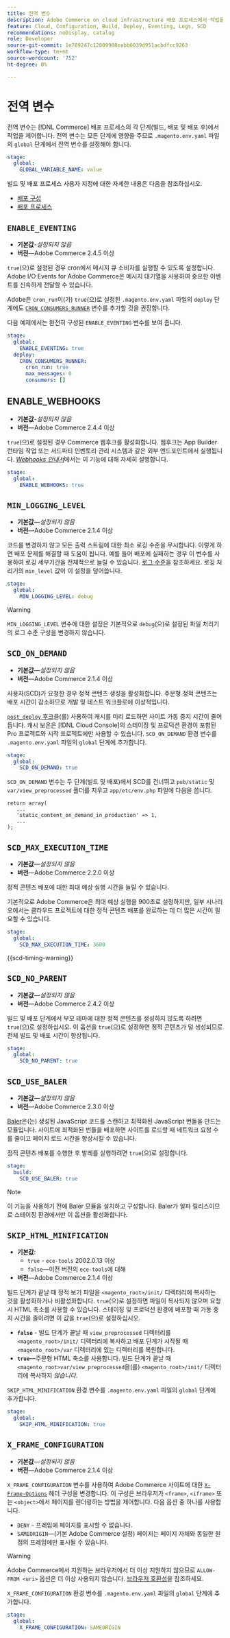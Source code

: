 ```yaml
---
title: 전역 변수
description: Adobe Commerce on cloud infrastructure 배포 프로세스에서 작업을 제어하는 환경 변수 목록을 참조하십시오.
feature: Cloud, Configuration, Build, Deploy, Eventing, Logs, SCD
recommendations: noDisplay, catalog
role: Developer
source-git-commit: 1e789247c12009908eabb6039d951acbdfcc9263
workflow-type: tm+mt
source-wordcount: '752'
ht-degree: 0%

---
```


# 전역 변수

전역 변수는 [!DNL Commerce] 배포 프로세스의 각 단계(빌드, 배포 및 배포 후)에서 작업을 제어합니다. 전역 변수는 모든 단계에 영향을 주므로 `.magento.env.yaml` 파일의 `global` 단계에서 전역 변수를 설정해야 합니다.

```yaml
stage:
  global:
    GLOBAL_VARIABLE_NAME: value
```

빌드 및 배포 프로세스 사용자 지정에 대한 자세한 내용은 다음을 참조하십시오.

- [배포 구성](configure-env-yaml.md)
- [배포 프로세스](../deploy/process.md)

## `ENABLE_EVENTING`

- **기본값**-_설정되지 않음_
- **버전**—Adobe Commerce 2.4.5 이상

`true`(으)로 설정된 경우 cron에서 메시지 큐 소비자를 실행할 수 있도록 설정합니다. Adobe I/O Events for Adobe Commerce은 메시지 대기열을 사용하여 중요한 이벤트를 신속하게 전달할 수 있습니다.

Adobe은 `cron_run`이(가) `true`(으)로 설정된 `.magento.env.yaml` 파일의 `deploy` 단계에도 [`CRON_CONSUMERS_RUNNER`](./variables-deploy.md#cron_consumers_runner) 변수를 추가할 것을 권장합니다.

다음 예제에서는 완전히 구성된 `ENABLE_EVENTING` 변수를 보여 줍니다.

```yaml
stage:
  global:
    ENABLE_EVENTING: true
  deploy:
    CRON_CONSUMERS_RUNNER:
      cron_run: true
      max_messages: 0
      consumers: []
```

## ENABLE_WEBHOOKS

- **기본값**-_설정되지 않음_
- **버전**—Adobe Commerce 2.4.4 이상

`true`(으)로 설정된 경우 Commerce 웹후크를 활성화합니다. 웹후크는 App Builder 런타임 작업 또는 서드파티 인벤토리 관리 시스템과 같은 외부 엔드포인트에서 실행됩니다. [_Webhooks 안내서_](https://developer.adobe.com/commerce/extensibility/webhooks)에서는 이 기능에 대해 자세히 설명합니다.

```yaml
stage:
  global:
    ENABLE_WEBHOOKS: true
```

## `MIN_LOGGING_LEVEL`

- **기본값**—_설정되지 않음_
- **버전**—Adobe Commerce 2.1.4 이상

코드를 변경하지 않고 모든 출력 스트림에 대한 최소 로깅 수준을 무시합니다. 이렇게 하면 배포 문제를 해결할 때 도움이 됩니다. 예를 들어 배포에 실패하는 경우 이 변수를 사용하여 로깅 세부기간을 전체적으로 늘릴 수 있습니다. [로그 수준](log-handlers.md#log-levels)을 참조하세요. 로깅 처리기의 `min_level` 값이 이 설정을 덮어씁니다.

```yaml
stage:
  global:
    MIN_LOGGING_LEVEL: debug
```

>[!WARNING]
>
>`MIN_LOGGING_LEVEL` 변수에 대한 설정은 기본적으로 `debug`(으)로 설정된 파일 처리기의 로그 수준 구성을 변경하지 않습니다.

## `SCD_ON_DEMAND`

- **기본값**—_설정되지 않음_
- **버전**—Adobe Commerce 2.1.4 이상

사용자(SCD)가 요청한 경우 정적 콘텐츠 생성을 활성화합니다. 주문형 정적 콘텐츠는 배포 시간이 감소하므로 개발 및 테스트 워크플로에 이상적입니다.

[`post_deploy` 후크](../application/hooks-property.md)을(를) 사용하여 캐시를 미리 로드하면 사이트 가동 중지 시간이 줄어듭니다. 캐시 보온은 [!DNL Cloud Console]의 스테이징 및 프로덕션 환경이 포함된 Pro 프로젝트와 시작 프로젝트에만 사용할 수 있습니다. `SCD_ON_DEMAND` 환경 변수를 `.magento.env.yaml` 파일의 `global` 단계에 추가합니다.

```yaml
stage:
  global:
    SCD_ON_DEMAND: true
```

`SCD_ON_DEMAND` 변수는 두 단계(빌드 및 배포)에서 SCD를 건너뛰고 `pub/static` 및 `var/view_preprocessed` 폴더를 지우고 `app/etc/env.php` 파일에 다음을 씁니다.

```php?start_inline=1
return array(
   ...
   'static_content_on_demand_in_production' => 1,
   ...
);
```

## `SCD_MAX_EXECUTION_TIME`

- **기본값**—_설정되지 않음_
- **버전**—Adobe Commerce 2.2.0 이상

정적 콘텐츠 배포에 대한 최대 예상 실행 시간을 늘릴 수 있습니다.

기본적으로 Adobe Commerce은 최대 예상 실행을 900초로 설정하지만, 일부 시나리오에서는 클라우드 프로젝트에 대한 정적 콘텐츠 배포를 완료하는 데 더 많은 시간이 필요할 수 있습니다.

```yaml
stage:
  global:
    SCD_MAX_EXECUTION_TIME: 3600
```

{{scd-timing-warning}}

## `SCD_NO_PARENT`

- **기본값**—_설정되지 않음_
- **버전**—Adobe Commerce 2.4.2 이상

빌드 및 배포 단계에서 부모 테마에 대한 정적 콘텐츠를 생성하지 않도록 하려면 `true`(으)로 설정하십시오. 이 옵션을 `true`(으)로 설정하면 정적 콘텐츠가 덜 생성되므로 전체 빌드 및 배포 시간이 향상됩니다.

```yaml
stage:
  global:
    SCD_NO_PARENT: true
```

## `SCD_USE_BALER`

- **기본값**—_설정되지 않음_
- **버전**—Adobe Commerce 2.3.0 이상

[Baler](https://github.com/magento/baler)은(는) 생성된 JavaScript 코드를 스캔하고 최적화된 JavaScript 번들을 만드는 모듈입니다. 사이트에 최적화된 번들을 배포하면 사이트를 로드할 때 네트워크 요청 수를 줄이고 페이지 로드 시간을 향상시킬 수 있습니다.

정적 콘텐츠 배포를 수행한 후 발레를 실행하려면 `true`(으)로 설정합니다.

```yaml
stage:
  build:
    SCD_USE_BALER: true
```

>[!NOTE]
>
>이 기능을 사용하기 전에 Baler 모듈을 설치하고 구성합니다. Baler가 알파 릴리스이므로 스테이징 환경에서만 이 옵션을 활성화합니다.

## `SKIP_HTML_MINIFICATION`

- **기본값**:
   - `true` - `ece-tools` 2002.0.13 이상
   - `false`—이전 버전의 `ece-tools`에 대해
- **버전**—Adobe Commerce 2.1.4 이상

빌드 단계가 끝날 때 정적 보기 파일을 `<magento_root>/init/` 디렉터리에 복사하는 것을 활성화하거나 비활성화합니다. `true`(으)로 설정하면 파일이 복사되지 않으며 요청 시 HTML 축소를 사용할 수 있습니다. 스테이징 및 프로덕션 환경에 배포할 때 가동 중지 시간을 줄이려면 이 값을 `true`(으)로 설정하십시오.

- **`false`** - 빌드 단계가 끝날 때 `view_preprocessed` 디렉터리를 `<magento_root>/init/` 디렉터리에 복사하고 배포 단계가 시작될 때 `<magento_root>/var` 디렉터리에 있는 디렉터리를 복원합니다.
- **`true`**—주문형 HTML 축소를 사용합니다. 빌드 단계가 끝날 때 `<magento_root>var/view_preprocessed`을(를) `<magento_root>/init/` 디렉터리에 복사하지 _않습니다_.

`SKIP_HTML_MINIFICATION` 환경 변수를 `.magento.env.yaml` 파일의 `global` 단계에 추가합니다.

```yaml
stage:
  global:
    SKIP_HTML_MINIFICATION: true
```

## `X_FRAME_CONFIGURATION`

- **기본값**—_설정되지 않음_
- **버전**—Adobe Commerce 2.1.4 이상

`X_FRAME_CONFIGURATION` 변수를 사용하여 Adobe Commerce 사이트에 대한 [`X-Frame-Options`](https://experienceleague.adobe.com/docs/commerce-operations/configuration-guide/security/xframe-options.html?lang=ko) 헤더 구성을 변경합니다. 이 구성은 브라우저가 `<frame>`, `<iframe>` 또는 `<object>`에서 페이지를 렌더링하는 방법을 제어합니다. 다음 옵션 중 하나를 사용합니다.

- `DENY` - 프레임에 페이지를 표시할 수 없습니다.
- `SAMEORIGIN`—(기본 Adobe Commerce 설정) 페이지는 페이지 자체와 동일한 원점의 프레임에만 표시될 수 있습니다.

>[!WARNING]
>
>Adobe Commerce에서 지원하는 브라우저에서 더 이상 지원하지 않으므로 `ALLOW-FROM <uri>` 옵션은 더 이상 사용되지 않습니다. [브라우저 호환성](https://developer.mozilla.org/en-US/docs/Web/HTTP/Headers/X-Frame-Options#Browser_compatibility)을 참조하세요.

`X_FRAME_CONFIGURATION` 환경 변수를 `.magento.env.yaml` 파일의 `global` 단계에 추가합니다.

```yaml
stage:
  global:
    X_FRAME_CONFIGURATION: SAMEORIGIN
```
